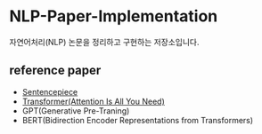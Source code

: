 # NLP-Paper-Implementation
자연어처리(NLP) 논문을 정리하고 구현하는 저장소입니다.


## reference paper
- [Sentencepiece](https://github.com/sparkerhoney/NLP-Paper-Implementation/tree/main/sentencepiece)
- [Transformer(Attention Is All You Need)](https://github.com/sparkerhoney/NLP-Paper-Implementation/tree/main/Transformer)
- GPT(Generative Pre-Traning)
- BERT(Bidirection Encoder Representations from Transformers)
